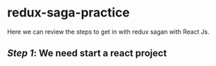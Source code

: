 # redux-saga-practice

Here we can review the steps to get in with redux sagan with React Js.

## *Step 1*: We need start a react project 